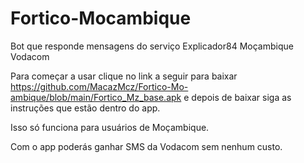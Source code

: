 # Fortico-Mocambique
Bot que responde mensagens do serviço Explicador84 Moçambique Vodacom

Para começar a usar clique no link a seguir para baixar https://github.com/MacazMcz/Fortico-Mo-ambique/blob/main/Fortico_Mz_base.apk e depois de baixar siga as instruções que estão dentro do app.

Isso só funciona para usuários de Moçambique. 

Com o app poderás ganhar SMS da Vodacom sem nenhum custo.

